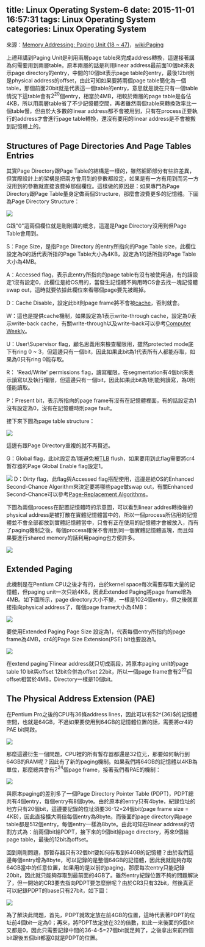 title: Linux Operating System-6
date: 2015-11-01 16:57:31
tags: Linux Operating System
categories: Linux Operating System
---
來源：[Memory Addressing: Paging Unit (18 ~ 47)](http://www.csie.ncu.edu.tw/~hsufh/COURSES/FALL2015/linuxLecture_3_9-3.ppt)，[wiki:Paging](http://wiki.osdev.org/Paging)

上禮拜講到Paging Unit是利用兩層page table來完成address轉換，這邊接著講為何需要用到兩層table。原本兩層的話是利用linear address最前面10個bit來表示page directory的entry，中間的10個bit表示page table的entry，最後12bit則是physical address的offset，由此可知如果要將兩個page table簡化為一個table，那個前面20bit就是代表這一個table的entry，意思就是說在只有一個table情況下這table會有$2^{20}$個entry，相當於4MB，相較於兩層的page table是各佔4KB，所以用兩層table省了不少記憶體空間，再者雖然兩個table來轉換效率比一個table慢，但由於大多數的linear address都不會被用到，只有在process正要執行的address才會進行page table轉換，還沒有要用的linear address是不會被搬到記憶體上的。

<h2> Structures of Page Directories And Page Tables Entries </h2>
其實Page Directory跟Page Table的結構是一樣的，雖然細節部分有些許差異，但實際設計上的架構是把兩方會用到的參數都設定，如果是有一方有用到而另一方沒用到的參數就直接浪費掉那個欄位。這樣做的原因是：如果專門為Page Directory跟Page Table量身定做兩個Structure，那麼會浪費更多的記憶體。下圖為Page Directory Structure：

![](/images/page_dir.jpg)

G跟"0"這兩個欄位就是剛剛講的概念，這邊是Page Directory沒用到但Page Table會用到。

S：Page Size，是指Page Directory 的entry所指向的Page Table size，此欄位設定為0的話代表所指的Page Table大小為4KB，設定為1的話所指的Page Table大小為4MB。

A：Accessed flag，表示此entry所指向的page table有沒有被使用過，有的話設定1沒有設定0，此欄位是給OS用的，當發生記憶體不夠用時OS會去找一塊記憶體swap out，這時就要依據此欄位來看哪個page要先被踢掉。

D：Cache Disable，設定此bit則page frame將不會被[cache](http://enginechang.logdown.com/posts/249025-discussion-on-memory-cache)，否則就會。

W：這也是提供cache機制，如果設定為1表示write-through cache，設定為0表示write-back cache，有關write-through以及write-back可以參考[Computer Weekly](http://www.computerweekly.com/feature/Write-through-write-around-write-back-Cache-explained)。

U：User\Supervisor flag，顧名思義用來檢查權限用，雖然protected mode底下有ring 0 ~ 3，但這邊只有一個bit，因此如果此bit為1代表所有人都能存取，如果為0只有ring 0能存取。

R： 'Read/Write' permissions flag，讀寫權限，在segmentation有4個bit來表示讀寫以及執行權限，但這邊只有一個bit，因此如果此bit為1則能夠讀寫，為0則僅能讀取。

P：Present bit，表示所指向的page frame有沒有在記憶體裡面，有的話設定為1沒有設定為0，沒有在記憶體時則page fault。

接下來下圖為page table structure：

![](/images/page_table.jpg)

這邊有跟Page Directory重複的就不再贅述。

G：Global flag，此bit設定為1能避免被[TLB](http://wiki.osdev.org/TLB) flush，如果要用到此flag需要將cr4暫存器的Page Global Enable flag設定1。

![](/images/cr4_PGE.jpg)
D：Dirty flag，此flag與Accessed flag搭配使用，這邊是給OS的Enhanced Second-Chance Algorithm來決定要將哪些page做swap out，有關Enhanced Second-Chance可以參考[Page-Replacement Algorithms](https://www.cs.utah.edu/~mflatt/past-courses/cs5460/lecture10.pdf)。

下圖為兩個process在配置記憶體時的示意圖，可以看到linear addres轉換後的physical address是被打散在實體記憶體當中的，所以一個process所佔用的記憶體並不會全部都放到實體記憶體當中，只會有正在使用的記憶體才會被放入，而有了paging機制之後，每個process確保不會用到同一個實體記憶體區塊，而且如果要進行shared memory的話利用paging也方便許多。

![](/images/memory_vir_phy_layout.jpg)


<h2> Extended Paging </h2>
此機制是在Pentium CPU之後才有的，由於kernel space每次需要存取大量的記憶體，但paging unit一次只給4KB，因此Extended Paging將page frame增為4MB。如下圖所示，page directory大小不變，一樣是1024個entry，但之後就直接指向physical address了，每個page frame大小為4MB：

![](/images/extend_paging.jpg)

要使用Extended Paging Page Size 設定為1，代表每個entry所指向的page frame為4MB，cr4的Page Size Extension(PSE) bit也要設為1。

![](/images/cr4_pse.jpg)

在extend paging下linear address就只切成兩段，將原本paging unit的page table 10 bit與offset 12bit合併為offset 22bit，所以一個page frame會有$2^{22}$個offset相當於4MB，Directory一樣是10個bit。

<h2> The Physical Address Extension (PAE) </h2>
在Pentium Pro之後的CPU有36條address lines，因此可以有$2^{36}$的記憶體空間，也就是64GB，不過如果要使用到64GB的記憶體位置的話，需要將cr4的PAE bit開啟。

![](/images/cr4_pae.jpg)

那麼這邊衍生一個問題，CPU裡的所有暫存器都還是32位元，那要如何執行到64GB的RAM呢？因此有了新的paging機制。如果我們將64GB的記憶體以4KB為單位，那麼總共會有$2^{24}$個page frame，接著我們看PAE的機制：

![](/images/PAE.jpg)

與原本paging的差別多了一個Page Directory Pointer Table (PDPT)，PDPT總共有4個entry，每個entry有8個byte。由於原本的entry只有4byte，紀錄位址的地方只有20個bit，這邊要記錄的位址須要36-12=24個bit(page frame size = 4KB)，因此直接擴大兩倍每個entry為8byte。而後面的page directory與page table都是512個entry，每個entry一樣為8byte。由此可知在linear address的切割方式為：前兩個bit給PDPT，接下來的9個bit給page directory，再來9個給page table，最後的12bit為offset。

回到剛剛問題，那暫存器只有32個bit要如何存取到64GB的記憶體？由於我們這邊每個entry增為8byte，可以記錄的是整個64GB的記憶體，因此我就能夠存取64GB當中的任意位置，如果用的是以前的paging，那麼每次entry只能記錄20bit，因此就只能夠存取到最前面的4GB了。雖然entry紀錄位置不夠的問題解決了，但一開始的CR3要去指向PDPT要怎麼辦呢？由於CR3只有32bit，然後真正可以紀錄PDPT的base只有27bit，如下圖：

![](/images/cr3_register.jpg)

為了解決此問題，首先，PDPT就故定放在前4GB的位置，這時代表著PDPT的位址前4個bit一定為0；再來，將PDPT故定放在32的倍數，如此一來後面的5個bit又都是0，因此只需要記錄中間的36-4-5=27個bit就足夠了，之後拿出來前四個bit跟後五個bit都塞0就是PDPT的位置。
